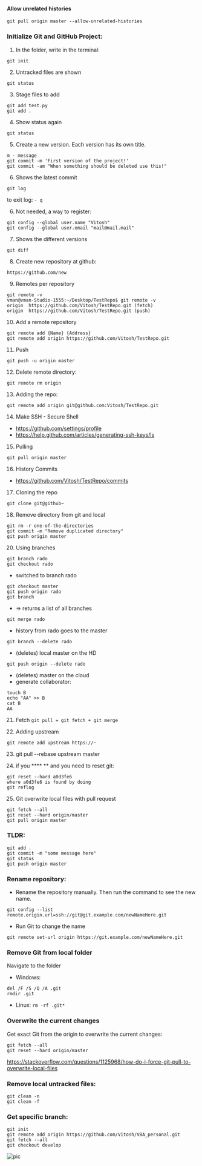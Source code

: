 #### Allow unrelated histories
```
git pull origin master --allow-unrelated-histories
```

### Initialize Git and GitHub Project:

1. In the folder, write in the terminal:
```
git init
```

2. Untracked files are shown
```
git status
```

3. Stage files to add
```
git add test.py
git add .
```

4. Show status again
```
git status
```

5. Create a new version. Each version has its own title.
```
m - message
git commit -m 'First version of the project!'
git commit -am "When something should be deleted use this!"
```

6. Shows the latest commit
```
git log
```
to exit log: `- q `

6. Not needed, a way to register:
```
git config --global user.name "Vitosh"
git config --global user.email "mail@mail.mail"
```

7. Shows the different versions
```
git diff
```

8. Create new repository at github:
```
https://github.com/new
```

9. Remotes per repository
```
git remote -v
vman@vman-Studio-1555:~/Desktop/TestRepo$ git remote -v
origin	https://github.com/Vitosh/TestRepo.git (fetch)
origin	https://github.com/Vitosh/TestRepo.git (push)
```

10. Add a remote repository
```
git remote add {Name} {Address}
git remote add origin https://github.com/Vitosh/TestRepo.git
```

11. Push 
```
git push -u origin master
```

12. Delete remote directory:
```
git remote rm origin
```

13. Adding the repo:
```
git remote add origin git@github.com:Vitosh/TestRepo.git
```

14. Make SSH - Secure Shell
- https://github.com/settings/profile
- https://help.github.com/articles/generating-ssh-keys/ls

15. Pulling
```
git pull origin master
```

16. History Commits
- https://github.com/Vitosh/TestRepo/commits

17. Cloning the repo
```
git clone git@github~
```

18. Remove directory from git and local
```
git rm -r one-of-the-directories
git commit -m "Remove duplicated directory"
git push origin master
```

20. Using branches
```
git branch rado
git checkout rado
```
- switched to branch rado
```
git checkout master
git push origin rado
git branch
```
- => returns a list of all branches
```
git merge rado
```
- history from rado goes to the master
```
git branch --delete rado
```
- (deletes) local master on the HD
```
git push origin --delete rado
```
- (deletes) master on the cloud
- generate collaborator:
```
touch B
echo "AA" >> B
cat B
AA
```

21. Fetch
`git pull = git fetch + git merge`

22. Adding upstream
```
git remote add upstream https://~
```

23. git pull --rebase upstream master

24. if you **** ** and you need to reset git:
```
git reset --hard a0d3fe6
where a0d3fe6 is found by doing
git reflog
```

25. Git overwrite local files with pull request
```
git fetch --all
git reset --hard origin/master
git pull origin master
```

### TLDR:
```
git add .
git commit -m "some message here"
git status
git push origin master
```

### Rename repository:
- Rename the repository manually. Then run the command to see the new name.
```
git config --list
remote.origin.url=ssh://git@git.example.com/newNameHere.git
```
- Run Git to change the name
```
git remote set-url origin https://git.example.com/newNameHere.git
```

### Remove Git from local folder
Navigate to the folder
- Windows:
```
del /F /S /Q /A .git
rmdir .git
```
- Linux:
`rm -rf .git*`

### Overwrite the current changes
Get exact Git from the origin to overwrite the current changes:
```
git fetch --all
git reset --hard origin/master
```
https://stackoverflow.com/questions/1125968/how-do-i-force-git-pull-to-overwrite-local-files

### Remove local untracked files:
```
git clean -n
git clean -f
```

### Get specific branch:
```
git init
git remote add origin https://github.com/Vitosh/VBA_personal.git
git fetch --all
git checkout develop
```
![pic](https://i.stack.imgur.com/YbKsg.png)


